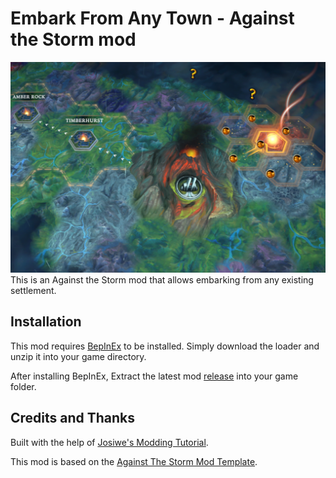 # Embark From Any Town - Against the Storm mod

![Screenshot](screenshot.png "EmbarkFromAnyTown Mod")
This is an Against the Storm mod that allows embarking from any existing settlement.

## Installation

This mod requires [BepInEx](https://github.com/BepInEx/BepInEx) to be installed. Simply download the loader and unzip it into your game directory.

After installing BepInEx, Extract the latest mod [release](https://github.com/rodikh/EmbarkFromAnyTown/releases) into your game folder.

## Credits and Thanks

Built with the help of [Josiwe's Modding Tutorial](https://www.youtube.com/watch?v=U1b3lOKZIcw).

This mod is based on the [Against The Storm Mod Template](https://github.com/ats-mods/ModTemplate).
